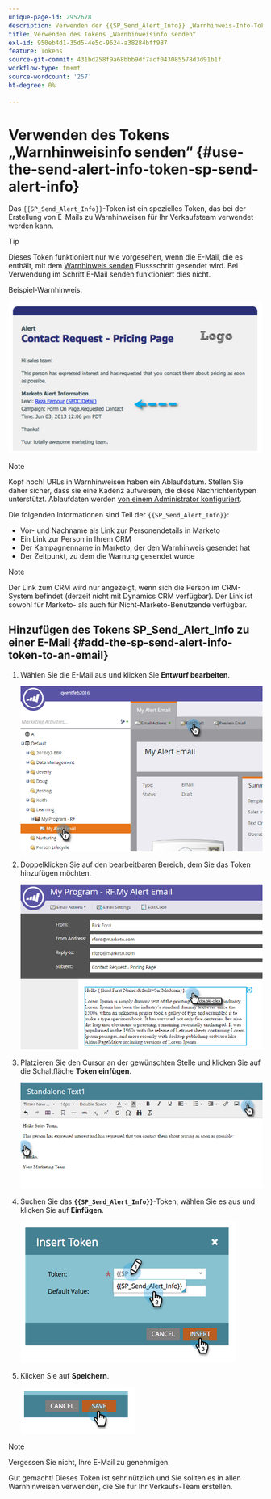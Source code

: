 ```yaml
---
unique-page-id: 2952678
description: Verwenden der {{SP_Send_Alert_Info}} „Warnhinweis-Info-Token senden“ - Marketo-Dokumente - Produktdokumentation
title: Verwenden des Tokens „Warnhinweisinfo senden“
exl-id: 950eb4d1-35d5-4e5c-9624-a38284bff987
feature: Tokens
source-git-commit: 431bd258f9a68bbb9df7acf043085578d3d91b1f
workflow-type: tm+mt
source-wordcount: '257'
ht-degree: 0%

---
```


# Verwenden des Tokens „Warnhinweisinfo senden“ {#use-the-send-alert-info-token-sp-send-alert-info}

Das `{{SP_Send_Alert_Info}}`-Token ist ein spezielles Token, das bei der Erstellung von E-Mails zu Warnhinweisen für Ihr Verkaufsteam verwendet werden kann.

>[!TIP]
>
>Dieses Token funktioniert nur wie vorgesehen, wenn die E-Mail, die es enthält, mit dem [Warnhinweis senden](/help/marketo/product-docs/core-marketo-concepts/smart-campaigns/flow-actions/send-alert.md) Flussschritt gesendet wird. Bei Verwendung im Schritt E-Mail senden funktioniert dies nicht.

Beispiel-Warnhinweis:

![](assets/image2014-9-25-15-3a17-3a58.png)

>[!NOTE]
>
>Kopf hoch! URLs in Warnhinweisen haben ein Ablaufdatum. Stellen Sie daher sicher, dass sie eine Kadenz aufweisen, die diese Nachrichtentypen unterstützt. Ablaufdaten werden [von einem Administrator konfiguriert](/help/marketo/product-docs/administration/settings/edit-link-expiration-in-reports-and-alerts.md).

Die folgenden Informationen sind Teil der `{{SP_Send_Alert_Info}}`:

* Vor- und Nachname als Link zur Personendetails in Marketo
* Ein Link zur Person in Ihrem CRM
* Der Kampagnenname in Marketo, der den Warnhinweis gesendet hat
* Der Zeitpunkt, zu dem die Warnung gesendet wurde

>[!NOTE]
>
>Der Link zum CRM wird nur angezeigt, wenn sich die Person im CRM-System befindet (derzeit nicht mit Dynamics CRM verfügbar). Der Link ist sowohl für Marketo- als auch für Nicht-Marketo-Benutzende verfügbar.

## Hinzufügen des Tokens SP_Send_Alert_Info zu einer E-Mail {#add-the-sp-send-alert-info-token-to-an-email}

1. Wählen Sie die E-Mail aus und klicken Sie **Entwurf bearbeiten**.

   ![](assets/one-3.png)

1. Doppelklicken Sie auf den bearbeitbaren Bereich, dem Sie das Token hinzufügen möchten.

   ![](assets/two-3.png)

1. Platzieren Sie den Cursor an der gewünschten Stelle und klicken Sie auf die Schaltfläche **Token einfügen**.

   ![](assets/three-3.png)

1. Suchen Sie das **`{{SP_Send_Alert_Info}}`**-Token, wählen Sie es aus und klicken Sie auf **Einfügen**.

   ![](assets/image2014-9-25-15-3a19-3a11.png)

1. Klicken Sie auf **Speichern**.

   ![](assets/image2014-9-25-15-3a19-3a24.png)

>[!NOTE]
>
>Vergessen Sie nicht, Ihre E-Mail zu genehmigen.

Gut gemacht! Dieses Token ist sehr nützlich und Sie sollten es in allen Warnhinweisen verwenden, die Sie für Ihr Verkaufs-Team erstellen.
